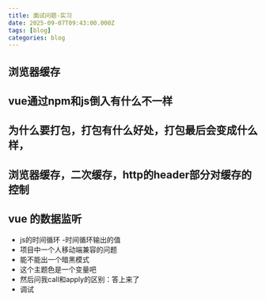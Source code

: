 ```yaml
---
title: 面试问题-实习
date: 2025-09-07T09:43:00.000Z
tags: [blog]
categories: blog
---
```


## 浏览器缓存

## vue通过npm和js倒入有什么不一样


## 为什么要打包，打包有什么好处，打包最后会变成什么样，


## 浏览器缓存，二次缓存，http的header部分对缓存的控制

## vue 的数据监听


- js的时间循环
-时间循环输出的值
- 项目中一个人移动端兼容的问题
- 能不能出一个暗黑模式
- 这个主题色是一个变量吧
- 然后问我call和apply的区别：答上来了
- 调试
